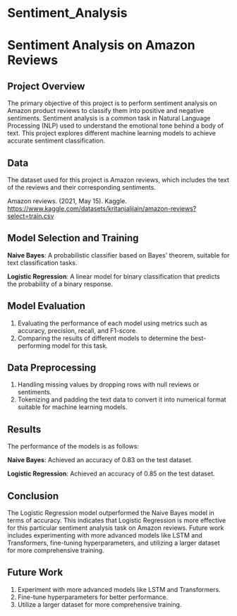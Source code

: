 # Sentiment_Analysis

# Sentiment Analysis on Amazon Reviews

## Project Overview

The primary objective of this project is to perform sentiment analysis on Amazon product reviews to classify them into positive and negative sentiments. Sentiment analysis is a common task in Natural Language Processing (NLP) used to understand the emotional tone behind a body of text. This project explores different machine learning models to achieve accurate sentiment classification. 

## Data

The dataset used for this project is Amazon reviews, which includes the text of the reviews and their corresponding sentiments.

Amazon reviews. (2021, May 15). Kaggle. https://www.kaggle.com/datasets/kritanjalijain/amazon-reviews?select=train.csv  


## Model Selection and Training

**Naive Bayes**: A probabilistic classifier based on Bayes' theorem, suitable for text classification tasks.

**Logistic Regression**: A linear model for binary classification that predicts the probability of a binary response.

## Model Evaluation

1. Evaluating the performance of each model using metrics such as accuracy, precision, recall, and F1-score.
2. Comparing the results of different models to determine the best-performing model for this task.

## Data Preprocessing

1. Handling missing values by dropping rows with null reviews or sentiments.
2. Tokenizing and padding the text data to convert it into numerical format suitable for machine learning models.

## Results

The performance of the models is as follows:

**Naive Bayes**: Achieved an accuracy of 0.83 on the test dataset.

**Logistic Regression**: Achieved an accuracy of 0.85 on the test dataset.

## Conclusion

The Logistic Regression model outperformed the Naive Bayes model in terms of accuracy. This indicates that Logistic Regression is more effective for this particular sentiment analysis task on Amazon reviews. Future work includes experimenting with more advanced models like LSTM and Transformers, fine-tuning hyperparameters, and utilizing a larger dataset for more comprehensive training.

## Future Work
1. Experiment with more advanced models like LSTM and Transformers.
2. Fine-tune hyperparameters for better performance.
3. Utilize a larger dataset for more comprehensive training.
